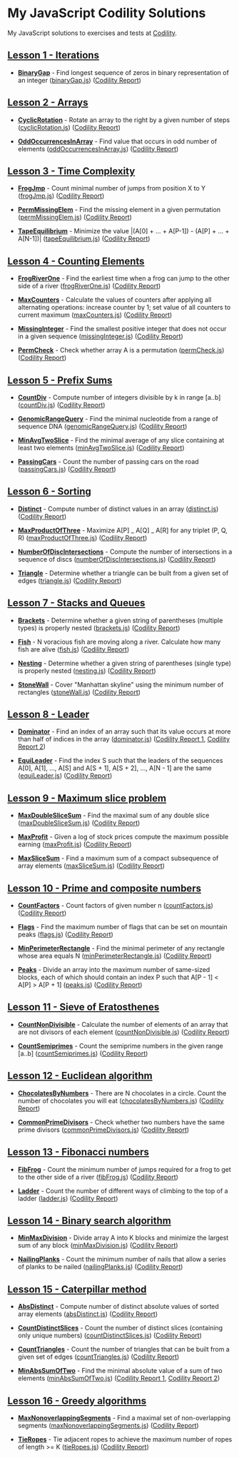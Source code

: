 # My JavaScript Codility Solutions

My JavaScript solutions to exercises and tests at [Codility](https://codility.com/programmers/lessons/).

## [Lesson 1 - Iterations](https://app.codility.com/programmers/lessons/1-iterations/)

- [**BinaryGap**](https://app.codility.com/programmers/lessons/1-iterations/binary_gap/) - Find longest sequence of zeros in binary representation of an integer ([binaryGap.js](./01-iterations/binaryGap.js)) ([Codility Report](https://app.codility.com/demo/results/trainingGJYAD9-MAD/))

## [Lesson 2 - Arrays](https://app.codility.com/programmers/lessons/2-arrays/)

- [**CyclicRotation**](https://app.codility.com/programmers/lessons/2-arrays/cyclic_rotation/) - Rotate an array to the right by a given number of steps ([cyclicRotation.js](./02-arrays/cyclicRotation.js)) ([Codility Report](https://app.codility.com/demo/results/trainingX6M4M6-QPE/))

- [**OddOccurrencesInArray**](https://app.codility.com/programmers/lessons/2-arrays/odd_occurrences_in_array/) - Find value that occurs in odd number of elements ([oddOccurrencesInArray.js](./02-arrays/cyclicRotation.js)) ([Codility Report](https://app.codility.com/demo/results/trainingFQSK8M-RG3/))

## [Lesson 3 - Time Complexity](https://app.codility.com/programmers/lessons/3-time_complexity/)

- [**FrogJmp**](https://app.codility.com/programmers/lessons/3-time_complexity/frog_jmp/) - Count minimal number of jumps from position X to Y ([frogJmp.js](./03-time-complexity/frogJmp.js)) ([Codility Report](https://app.codility.com/demo/results/trainingYPMZCR-8KN//))

- [**PermMissingElem**](https://app.codility.com/programmers/lessons/3-time_complexity/perm_missing_elem/) - Find the missing element in a given permutation ([permMissingElem.js](./03-time-complexity/permMissingElem.js)) ([Codility Report](https://app.codility.com/demo/results/trainingB498EH-6U9/))

- [**TapeEquilibrium**](https://app.codility.com/programmers/lessons/3-time_complexity/tape_equilibrium/) - Minimize the value |(A[0] + ... + A[P-1]) - (A[P] + ... + A[N-1])| ([tapeEquilibrium.js](./03-time-complexity/tapeEquilibrium.js)) ([Codility Report](https://app.codility.com/demo/results/trainingVUGJ4W-TRD/))

## [Lesson 4 - Counting Elements](https://app.codility.com/programmers/lessons/4-counting_elements/)

- [**FrogRiverOne**](https://app.codility.com/programmers/lessons/4-counting_elements/frog_river_one/) - Find the earliest time when a frog can jump to the other side of a river ([frogRiverOne.js](./04-counting-elements/frogRiverOne.js)) ([Codility Report](https://app.codility.com/demo/results/trainingCX3SCJ-7VM/))

- [**MaxCounters**](https://app.codility.com/programmers/lessons/4-counting_elements/max_counters/) - Calculate the values of counters after applying all alternating operations: increase counter by 1; set value of all counters to current maximum ([maxCounters.js](./04-counting-elements/maxCounters.js)) ([Codility Report](https://app.codility.com/demo/results/training25V3A5-5PA/))

- [**MissingInteger**](https://app.codility.com/programmers/lessons/4-counting_elements/missing_integer/) - Find the smallest positive integer that does not occur in a given sequence ([missingInteger.js](./04-counting-elements/missingInteger.js)) ([Codility Report](https://app.codility.com/demo/results/trainingJNN86R-V67/))

- [**PermCheck**](https://app.codility.com/programmers/lessons/4-counting_elements/perm_check/) - Check whether array A is a permutation ([permCheck.js](./04-counting-elements/permCheck.js)) ([Codility Report](https://app.codility.com/demo/results/training4PE5VF-PZH/))

## [Lesson 5 - Prefix Sums](https://app.codility.com/programmers/lessons/5-prefix_sums/)

- [**CountDiv**](https://app.codility.com/programmers/lessons/5-prefix_sums/count_div/) - Compute number of integers divisible by k in range [a..b] ([countDiv.js](./05-prefix-sums/countDiv.js)) ([Codility Report](https://app.codility.com/demo/results/trainingHXC6ZT-6KF/))

- [**GenomicRangeQuery**](https://app.codility.com/programmers/lessons/5-prefix_sums/genomic_range_query/) - Find the minimal nucleotide from a range of sequence DNA ([genomicRangeQuery.js](./05-prefix-sums/genomicRangeQuery.js)) ([Codility Report](https://app.codility.com/demo/results/trainingTGMMAN-FEN/))

- [**MinAvgTwoSlice**](https://app.codility.com/programmers/lessons/5-prefix_sums/min_avg_two_slice/) - Find the minimal average of any slice containing at least two elements ([minAvgTwoSlice.js](./05-prefix-sums/minAvgTwoSlice.js)) ([Codility Report](https://app.codility.com/demo/results/training38EMWX-DRJ/))

- [**PassingCars**](https://app.codility.com/programmers/lessons/5-prefix_sums/passing_cars/) - Count the number of passing cars on the road ([passingCars.js](./05-prefix-sums/passingCars.js)) ([Codility Report](https://app.codility.com/demo/results/trainingEV3WKJ-H2T/))

## [Lesson 6 - Sorting](https://app.codility.com/programmers/lessons/6-sorting/)

- [**Distinct**](https://app.codility.com/programmers/lessons/6-sorting/distinct/) - Compute number of distinct values in an array ([distinct.js](./06-sorting/distinct.js)) ([Codility Report](https://app.codility.com/demo/results/trainingRVCWPK-9WS/))

- [**MaxProductOfThree**](https://app.codility.com/programmers/lessons/6-sorting/max_product_of_three/) - Maximize A[P] _ A[Q] _ A[R] for any triplet (P, Q, R) ([maxProductOfThree.js](./06-sorting/maxProductOfThree.js)) ([Codility Report](https://app.codility.com/demo/results/training8RUW3M-RGZ/))

- [**NumberOfDiscIntersections**](https://app.codility.com/programmers/lessons/6-sorting/number_of_disc_intersections/) - Compute the number of intersections in a sequence of discs ([numberOfDiscIntersections.js](./06-sorting/numberOfDiscIntersections.js)) ([Codility Report](https://app.codility.com/demo/results/trainingVHCHHU-EDP/))

- [**Triangle**](https://app.codility.com/programmers/lessons/6-sorting/triangle/) - Determine whether a triangle can be built from a given set of edges ([triangle.js](./06-sorting/triangle.js)) ([Codility Report](https://app.codility.com/demo/results/training35MRMB-C9Q/))

## [Lesson 7 - Stacks and Queues](https://app.codility.com/programmers/lessons/7-stacks_and_queues/)

- [**Brackets**](https://app.codility.com/programmers/lessons/7-stacks_and_queues/brackets/) - Determine whether a given string of parentheses (multiple types) is properly nested ([brackets.js](./07-stacks-and-queues/brackets.js)) ([Codility Report](https://app.codility.com/demo/results/trainingRC3JDM-DZU/))

- [**Fish**](https://app.codility.com/programmers/lessons/7-stacks_and_queues/fish/) - N voracious fish are moving along a river. Calculate how many fish are alive ([fish.js](./07-stacks-and-queues/fish.js)) ([Codility Report](https://app.codility.com/demo/results/training5PYZPV-R4D/))

- [**Nesting**](https://app.codility.com/programmers/lessons/7-stacks_and_queues/nesting/) - Determine whether a given string of parentheses (single type) is properly nested ([nesting.js](./07-stacks-and-queues/nesting.js)) ([Codility Report](https://app.codility.com/demo/results/trainingSPCCTC-AUG/))

- [**StoneWall**](https://app.codility.com/programmers/lessons/7-stacks_and_queues/stone_wall/) - Cover "Manhattan skyline" using the minimum number of rectangles ([stoneWall.js](./07-stacks-and-queues/stoneWall.js)) ([Codility Report](https://app.codility.com/demo/results/training6QQDU3-GW5/))

## [Lesson 8 - Leader](https://app.codility.com/programmers/lessons/8-leader/)

- [**Dominator**](https://app.codility.com/programmers/lessons/8-leader/dominator/) - Find an index of an array such that its value occurs at more than half of indices in the array ([dominator.js](./08-leader/dominator.js)) ([Codility Report 1](https://app.codility.com/demo/results/trainingEQZT58-RM7/), [Codility Report 2](https://app.codility.com/demo/results/trainingP46Z4W-Q4J/))

- [**EquiLeader**](https://app.codility.com/programmers/lessons/8-leader/equi_leader/) - Find the index S such that the leaders of the sequences A[0], A[1], ..., A[S] and A[S + 1], A[S + 2], ..., A[N - 1] are the same ([equiLeader.js](./08-leader/equiLeader.js)) ([Codility Report](https://app.codility.com/demo/results/trainingVU9AJW-G2R/))

## [Lesson 9 - Maximum slice problem](https://app.codility.com/programmers/lessons/9-maximum_slice_problem/)

- [**MaxDoubleSliceSum**](https://app.codility.com/programmers/lessons/9-maximum_slice_problem/max_double_slice_sum/) - Find the maximal sum of any double slice ([maxDoubleSliceSum.js](./09-maximum-slice-problem/maxDoubleSliceSum.js)) ([Codility Report](https://app.codility.com/demo/results/trainingPTCD5K-5GX/))

- [**MaxProfit**](https://app.codility.com/programmers/lessons/9-maximum_slice_problem/max_profit/) - Given a log of stock prices compute the maximum possible earning ([maxProfit.js](./09-maximum-slice-problem/maxProfit.js)) ([Codility Report](https://app.codility.com/demo/results/training5FX399-H93/))

- [**MaxSliceSum**](https://app.codility.com/programmers/lessons/9-maximum_slice_problem/max_slice_sum/) - Find a maximum sum of a compact subsequence of array elements ([maxSliceSum.js](./09-maximum-slice-problem/maxSliceSum.js)) ([Codility Report](https://app.codility.com/demo/results/trainingZ4ER3E-CYD/))

## [Lesson 10 - Prime and composite numbers](https://app.codility.com/programmers/lessons/10-prime_and_composite_numbers/)

- [**CountFactors**](https://app.codility.com/programmers/lessons/10-prime_and_composite_numbers/count_factors/) - Count factors of given number n ([countFactors.js](./10-prime-and-composite-numbers/countFactors.js)) ([Codility Report](https://app.codility.com/demo/results/trainingKEK6WX-WZZ/))

- [**Flags**](https://app.codility.com/programmers/lessons/10-prime_and_composite_numbers/flags/) - Find the maximum number of flags that can be set on mountain peaks ([flags.js](./10-prime-and-composite-numbers/flags.js)) ([Codility Report](https://app.codility.com/demo/results/trainingQY5ASN-NEM/))

- [**MinPerimeterRectangle**](https://app.codility.com/programmers/lessons/10-prime_and_composite_numbers/min_perimeter_rectangle/) - Find the minimal perimeter of any rectangle whose area equals N ([minPerimeterRectangle.js](./10-prime-and-composite-numbers/minPerimeterRectangle.js)) ([Codility Report](https://app.codility.com/demo/results/trainingK5FC5Y-FSA/))

- [**Peaks**](https://app.codility.com/programmers/lessons/10-prime_and_composite_numbers/peaks/) - Divide an array into the maximum number of same-sized blocks, each of which should contain an index P such that A[P - 1] < A[P] > A[P + 1] ([peaks.js](./10-prime-and-composite-numbers/peaks.js)) ([Codility Report](https://app.codility.com/demo/results/trainingS3PZWP-4CQ/))

## [Lesson 11 - Sieve of Eratosthenes](https://app.codility.com/programmers/lessons/11-sieve_of_eratosthenes/)

- [**CountNonDivisible**](https://app.codility.com/programmers/lessons/11-sieve_of_eratosthenes/count_non_divisible/) - Calculate the number of elements of an array that are not divisors of each element ([countNonDivisible.js](./11-sieve-of-eratosthenes/countNonDivisible.js)) ([Codility Report](https://app.codility.com/demo/results/trainingRN48QF-6A4/))

- [**CountSemiprimes**](https://app.codility.com/programmers/lessons/11-sieve_of_eratosthenes/count_semiprimes/) - Count the semiprime numbers in the given range [a..b] ([countSemiprimes.js](./11-sieve-of-eratosthenes/countSemiprimes.js)) ([Codility Report](https://app.codility.com/demo/results/trainingA56PWM-9H8/))

## [Lesson 12 - Euclidean algorithm](https://app.codility.com/programmers/lessons/12-euclidean_algorithm/)

- [**ChocolatesByNumbers**](https://app.codility.com/programmers/lessons/12-euclidean_algorithm/chocolates_by_numbers/) - There are N chocolates in a circle. Count the number of chocolates you will eat ([chocolatesByNumbers.js](./12-euclidean-algorithm/chocolatesByNumbers.js)) ([Codility Report](https://app.codility.com/demo/results/trainingRPA9MC-A5B/))

- [**CommonPrimeDivisors**](https://app.codility.com/programmers/lessons/12-euclidean_algorithm/common_prime_divisors/) - Check whether two numbers have the same prime divisors ([commonPrimeDivisors.js](./12-euclidean-algorithm/commonPrimeDivisors.js)) ([Codility Report](https://app.codility.com/demo/results/training5ZXKBE-WVE/))

## [Lesson 13 - Fibonacci numbers](https://app.codility.com/programmers/lessons/13-fibonacci_numbers/)

- [**FibFrog**](https://app.codility.com/programmers/lessons/13-fibonacci_numbers/fib_frog/) - Count the minimum number of jumps required for a frog to get to the other side of a river ([fibFrog.js](./13-fibonacci-numbers/fibFrog.js)) ([Codility Report](https://app.codility.com/demo/results/training6YVT26-UW7/))

- [**Ladder**](https://app.codility.com/programmers/lessons/13-fibonacci_numbers/ladder/) - Count the number of different ways of climbing to the top of a ladder ([ladder.js](./13-fibonacci-numbers/ladder.js)) ([Codility Report](https://app.codility.com/demo/results/trainingJPMCQS-56C/))

## [Lesson 14 - Binary search algorithm](https://app.codility.com/programmers/lessons/14-binary_search_algorithm/)

- [**MinMaxDivision**](https://app.codility.com/programmers/lessons/14-binary_search_algorithm/min_max_division/) - Divide array A into K blocks and minimize the largest sum of any block ([minMaxDivision.js](./14-binary-search-algorithm/minMaxDivision.js)) ([Codility Report](https://app.codility.com/demo/results/training39EVKF-MBF/))

- [**NailingPlanks**](https://app.codility.com/programmers/lessons/14-binary_search_algorithm/nailing_planks/) - Count the minimum number of nails that allow a series of planks to be nailed ([nailingPlanks.js](./14-binary-search-algorithm/nailingPlanks.js)) ([Codility Report](https://app.codility.com/demo/results/trainingHYT8TD-K88/))

## [Lesson 15 - Caterpillar method](https://app.codility.com/programmers/lessons/15-caterpillar_method/)

- [**AbsDistinct**](https://app.codility.com/programmers/lessons/15-caterpillar_method/abs_distinct/) - Compute number of distinct absolute values of sorted array elements ([absDistinct.js](./15-caterpillar-method/absDistinct.js)) ([Codility Report](https://app.codility.com/demo/results/training4AYVR8-GB3/))

- [**CountDistinctSlices**](https://app.codility.com/programmers/lessons/15-caterpillar_method/count_distinct_slices/) - Count the number of distinct slices (containing only unique numbers) ([countDistinctSlices.js](./15-caterpillar-method/countDistinctSlices.js)) ([Codility Report](https://app.codility.com/demo/results/training5F6PB4-UC8/))

- [**CountTriangles**](https://app.codility.com/programmers/lessons/15-caterpillar_method/count_triangles/) - Count the number of triangles that can be built from a given set of edges ([countTriangles.js](./15-caterpillar-method/countTriangles.js)) ([Codility Report](https://app.codility.com/demo/results/trainingT2UBNZ-C2M/))

- [**MinAbsSumOfTwo**](https://app.codility.com/programmers/lessons/15-caterpillar_method/min_abs_sum_of_two/) - Find the minimal absolute value of a sum of two elements ([minAbsSumOfTwo.js](./15-caterpillar-method/minAbsSumOfTwo.js)) ([Codility Report 1](https://app.codility.com/demo/results/trainingFXTBPT-DD2/), [Codility Report 2](https://app.codility.com/demo/results/training8MTG89-QCJ/))

## [Lesson 16 - Greedy algorithms](https://app.codility.com/programmers/lessons/16-greedy_algorithms/)

- [**MaxNonoverlappingSegments**](https://app.codility.com/programmers/lessons/16-greedy_algorithms/max_nonoverlapping_segments/) - Find a maximal set of non-overlapping segments ([maxNonoverlappingSegments.js](./16-greedy-algorithms/maxNonoverlappingSegments.js)) ([Codility Report](https://app.codility.com/demo/results/trainingSUQDY4-6EN/))

- [**TieRopes**](https://app.codility.com/programmers/lessons/16-greedy_algorithms/tie_ropes/) - Tie adjacent ropes to achieve the maximum number of ropes of length >= K ([tieRopes.js](./16-greedy-algorithms/tieRopes.js)) ([Codility Report](https://app.codility.com/demo/results/trainingS7GNTQ-FKX/))
